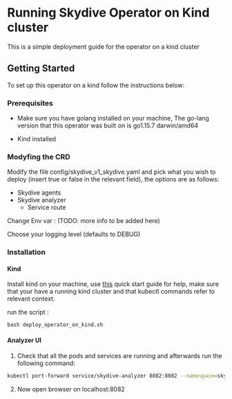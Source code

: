 <!-- ABOUT THE PROJECT -->

# Running Skydive Operator on Kind cluster

This is a simple deployment guide for the operator on a kind cluster

<!-- GETTING STARTED -->

## Getting Started

To set up this operator on a kind follow the instructions below:

### Prerequisites

* Make sure you have golang installed on your machine, The go-lang version that this operator was built on is go1.15.7
  darwin/amd64

* Kind installed

### Modyfing the CRD
Modify the file config/skydive_v1_skydive.yaml and pick what you wish to deploy (insert true or false in the relevant field), the options are as follows:
* Skydive agents
* Skydive analyzer
    * Service route

Change Env var : (TODO: more info to be added here)

Choose your logging level (defaults to DEBUG)

### Installation

#### Kind
Install kind on your machine, use [this](https://kind.sigs.k8s.io/docs/user/quick-start/) quick start guide for help, 
make sure that your have a running kind cluster and that kubectl commands refer to relevant context.

run the script :

```bash deploy_operator_on_kind.sh```

#### Analyzer UI
1. Check that all the pods and services are running and afterwards run the following command:

  ```sh
kubectl port-forward service/skydive-analyzer 8082:8082 --namespace=skydive
  ```

2. Now open browser on localhost:8082

